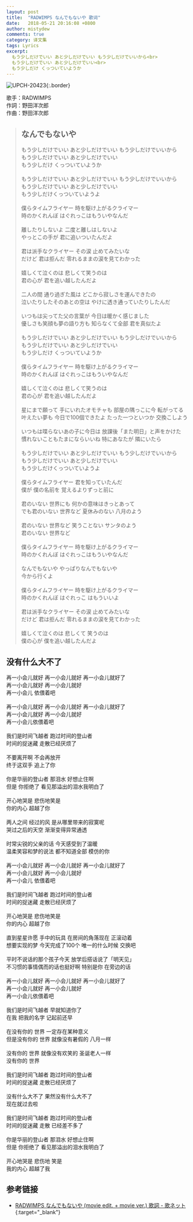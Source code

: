 ```yaml
---
layout: post
title:  "RADWIMPS なんでもないや 歌词"
date:   2018-05-21 20:16:08 +0800
author: mistydew
comments: true
category: 译文集
tags: Lyrics
excerpt:
  もう少しだけでいい あと少しだけでいい もう少しだけでいいから<br>
  もう少しだけでいい あと少しだけでいい<br>
  もう少しだけ くっついていようか
---
```

![UPCH-20423](https://is3-ssl.mzstatic.com/image/thumb/Music118/v4/ae/1d/0e/ae1d0e28-3c2f-b977-1b06-7909397e2fea/source/600x600bb.jpg){:.border}

歌手：RADWIMPS<br>
作詞：野田洋次郎<br>
作曲：野田洋次郎

<blockquote class="original">
  <h2>なんでもないや</h2>
  <p>
    もう少しだけでいい あと少しだけでいい もう少しだけでいいから<br>
    もう少しだけでいい あと少しだけでいい<br>
    もう少しだけ くっついていようか<br>
    <br>
    もう少しだけでいい あと少しだけでいい もう少しだけでいいから<br>
    もう少しだけでいい あと少しだけでいい<br>
    もう少しだけくっついていようよ<br>
    <br>
    僕らタイムフライヤー 時を駆け上がるクライマー<br>
    時のかくれんぼ はぐれっこはもういやなんだ<br>
    <br>
    離したりしないよ 二度と離しはしないよ<br>
    やっとこの手が 君に追いついたんだよ<br>
    <br>
    君は派手なクライヤー その涙 止めてみたいな<br>
    だけど 君は拒んだ 零れるままの涙を見てわかった<br>
    <br>
    嬉しくて泣くのは 悲しくて笑うのは<br>
    君の心が 君を追い越したんだよ<br>
    <br>
    二人の間 通り過ぎた風は どこから寂しさを運んできたの<br>
    泣いたりしたそのあとの空は やけに透き通っていたりしたんだ<br>
    <br>
    いつもは尖ってた父の言葉が 今日は暖かく感じました<br>
    優しさも笑顔も夢の語り方も 知らなくて全部 君を真似たよ<br>
    <br>
    もう少しだけでいい あと少しだけでいい もう少しだけでいいから<br>
    もう少しだけでいい あと少しだけでいい<br>
    もう少しだけ くっついていようか<br>
    <br>
    僕らタイムフライヤー 時を駆け上がるクライマー<br>
    時のかくれんぼ はぐれっこはもういやなんだ<br>
    <br>
    嬉しくて泣くのは 悲しくて笑うのは<br>
    君の心が 君を追い越したんだよ<br>
    <br>
    星にまで願って 手にいれたオモチャも 部屋の隅っこに今 転がってる<br>
    叶えたい夢も 今日で100個できたよ たった一つといつか 交換こしよう<br>
    <br>
    いつもは喋らないあの子に今日は 放課後「また明日」と声をかけた<br>
    慣れないこともたまにならいいね 特にあなたが 隣にいたら<br>
    <br>
    もう少しだけでいい あと少しだけでいい もう少しだけでいいから<br>
    もう少しだけでいい あと少しだけでいい<br>
    もう少しだけくっついていようよ<br>
    <br>
    僕らタイムフライヤー 君を知っていたんだ<br>
    僕が 僕の名前を 覚えるよりずっと前に<br>
    <br>
    君のいない 世界にも 何かの意味はきっとあって<br>
    でも君のいない 世界など 夏休みのない 八月のよう<br>
    <br>
    君のいない 世界など 笑うことない サンタのよう<br>
    君のいない 世界など<br>
    <br>
    僕らタイムフライヤー 時を駆け上がるクライマー<br>
    時のかくれんぼ はぐれっこはもういやなんだ<br>
    <br>
    なんでもないや やっぱりなんでもないや<br>
    今から行くよ<br>
    <br>
    僕らタイムフライヤー 時を駆け上がるクライマー<br>
    時のかくれんぼ はぐれっこ はもういいよ<br>
    <br>
    君は派手なクライヤー その涙 止めてみたいな<br>
    だけど 君は拒んだ 零れるままの涙を見てわかった<br>
    <br>
    嬉しくて泣くのは 悲しくて 笑うのは<br>
    僕の心が 僕を追い越したんだよ
  </p>
</blockquote>

<div class="translation">
  <h2>没有什么大不了</h2>
  <p>
    再一小会儿就好 再一小会儿就好 再一小会儿就好了<br>
    再一小会儿就好 再一小会儿就好<br>
    再一小会儿 依偎着吧<br>
    <br>
    再一小会儿就好 再一小会儿就好 再一小会儿就好了<br>
    再一小会儿就好 再一小会儿就好<br>
    再一小会儿依偎着吧<br>
    <br>
    我们是时间飞越者 跑过时间的登山者<br>
    时间的捉迷藏 走散已经厌烦了<br>
    <br>
    不要离开啊 不会再放开<br>
    终于这双手 追上了你<br>
    <br>
    你是华丽的登山者 那泪水 好想止住啊<br>
    但是 你拒绝了 看见那溢出的泪水我明白了<br>
    <br>
    开心地哭是 悲伤地笑是<br>
    你的内心 超越了你<br>
    <br>
    两人之间 经过的风 是从哪里带来的寂寞呢<br>
    哭过之后的天空 渐渐变得异常通透<br>
    <br>
    时常尖锐的父亲的话 今天感受到了温暖<br>
    温柔笑容和梦的说法 都不知道全部 模仿的你<br>
    <br>
    再一小会儿就好 再一小会儿就好 再一小会儿就好了<br>
    再一小会儿就好 再一小会儿就好<br>
    再一小会儿 依偎着吧<br>
    <br>
    我们是时间飞越者 跑过时间的登山者<br>
    时间的捉迷藏 走散已经厌烦了<br>
    <br>
    开心地哭是 悲伤地笑是<br>
    你的内心 超越了你<br>
    <br>
    直到星星许愿 手中的玩具 在房间的角落现在 正滚动着<br>
    想要实现的梦 今天完成了100个 唯一的什么时候 交换吧<br>
    <br>
    平时不说话的那个孩子今天 放学后搭话说了「明天见」<br>
    不习惯的事情偶而的话也挺好啊 特别是你 在旁边的话<br>
    <br>
    再一小会儿就好 再一小会儿就好 再一小会儿就好了<br>
    再一小会儿就好 再一小会儿就好<br>
    再一小会儿依偎着吧<br>
    <br>
    我们是时间飞越者 早就知道你了<br>
    在我 把我的名字 记起前还早<br>
    <br>
    在没有你的 世界 一定存在某种意义<br>
    但是没有你的 世界 就像没有暑假的 八月一样<br>
    <br>
    没有你的 世界 就像没有欢笑的 圣诞老人一样<br>
    没有你的 世界<br>
    <br>
    我们是时间飞越者 跑过时间的登山者<br>
    时间的捉迷藏 走散已经厌烦了<br>
    <br>
    没有什么大不了 果然没有什么大不了<br>
    现在就过去啦<br>
    <br>
    我们是时间飞越者 跑过时间的登山者<br>
    时间的捉迷藏 走散 已经差不多了<br>
    <br>
    你是华丽的登山者 那泪水 好想止住啊<br>
    但是 你拒绝了 看见那溢出的泪水我明白了<br>
    <br>
    开心地哭是 悲伤地 笑是<br>
    我的内心 超越了我
  </p>
</div>

## 参考链接

* [RADWIMPS なんでもないや (movie edit. + movie ver.) 歌詞 - 歌ネット](https://www.uta-net.com/song/213756/){:target="_blank"}

